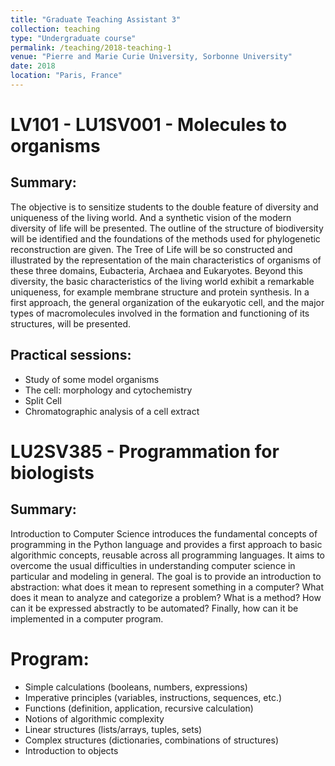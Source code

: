 ```yaml
---
title: "Graduate Teaching Assistant 3"
collection: teaching
type: "Undergraduate course"
permalink: /teaching/2018-teaching-1
venue: "Pierre and Marie Curie University, Sorbonne University"
date: 2018
location: "Paris, France"
---
```


# LV101 - LU1SV001 -  Molecules to organisms

## Summary:
 
The objective is to sensitize students to the double feature of diversity and uniqueness of the living world. And a synthetic vision of the modern diversity of life will be presented. The outline of the structure of biodiversity will be identified and the foundations of the methods used for phylogenetic reconstruction are given. The Tree of Life will be so constructed and illustrated by the representation of the main characteristics of organisms of these three domains, Eubacteria, Archaea and Eukaryotes. Beyond this diversity, the basic characteristics of the living world exhibit a remarkable uniqueness, for example membrane structure and protein synthesis. In a first approach, the general organization of the eukaryotic cell, and the major types of macromolecules involved in the formation and functioning of its structures, will be presented.
 
## Practical sessions:

- Study of some model organisms
- The cell: morphology and cytochemistry
- Split Cell
- Chromatographic analysis of a cell extract

# LU2SV385 - Programmation for biologists

## Summary:

Introduction to Computer Science introduces the fundamental concepts of programming in the Python language and provides a first approach to basic algorithmic concepts, reusable across all programming languages. It aims to overcome the usual difficulties in understanding computer science in particular and modeling in general. The goal is to provide an introduction to abstraction: what does it mean to represent something in a computer? What does it mean to analyze and categorize a problem? What is a method? How can it be expressed abstractly to be automated? Finally, how can it be implemented in a computer program.

# Program: 

- Simple calculations (booleans, numbers, expressions)
- Imperative principles (variables, instructions, sequences, etc.)
- Functions (definition, application, recursive calculation)
- Notions of algorithmic complexity
- Linear structures (lists/arrays, tuples, sets)
- Complex structures (dictionaries, combinations of structures)
- Introduction to objects